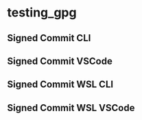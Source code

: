 # testing_gpg

## Signed Commit CLI

## Signed Commit VSCode

## Signed Commit WSL CLI

## Signed Commit WSL VSCode
